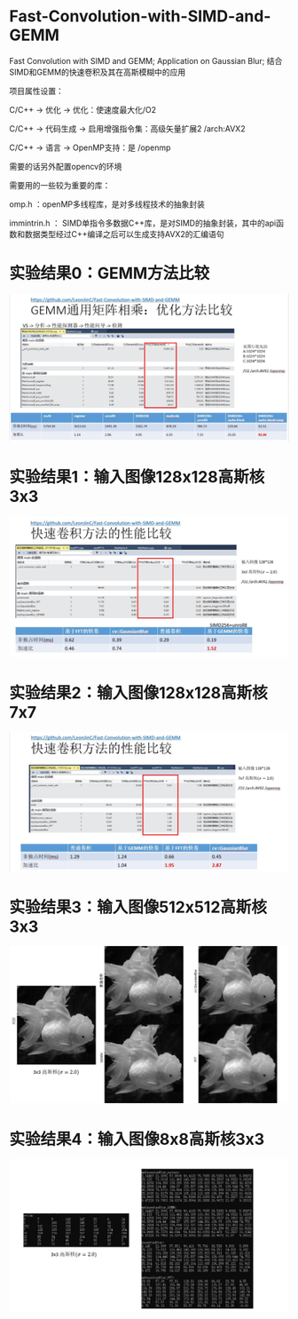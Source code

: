 # Fast-Convolution-with-SIMD-and-GEMM
Fast Convolution with SIMD and GEMM; 
Application on Gaussian Blur;
结合SIMD和GEMM的快速卷积及其在高斯模糊中的应用

项目属性设置：

C/C++ -> 优化 -> 优化：使速度最大化/O2

C/C++ -> 代码生成 -> 启用增强指令集：高级矢量扩展2 /arch:AVX2

C/C++ -> 语言 -> OpenMP支持：是 /openmp

需要的话另外配置opencv的环境

需要用的一些较为重要的库：

omp.h ：openMP多线程库，是对多线程技术的抽象封装

immintrin.h ： SIMD单指令多数据C++库，是对SIMD的抽象封装，其中的api函数和数据类型经过C++编译之后可以生成支持AVX2的汇编语句


# 实验结果0：GEMM方法比较
![实验结果0](https://github.com/LeonJinC/Fast-Convolution-with-SIMD-and-GEMM/blob/main/RESULTS0GEMM.jpg)

# 实验结果1：输入图像128x128高斯核3x3
![实验结果1](https://github.com/LeonJinC/Fast-Convolution-with-SIMD-and-GEMM/blob/main/RESULTS1Fast_Convolution3.jpg)

# 实验结果2：输入图像128x128高斯核7x7
![实验结果2](https://github.com/LeonJinC/Fast-Convolution-with-SIMD-and-GEMM/blob/main/RESULTS2Fast_Convolution7.jpg)

# 实验结果3：输入图像512x512高斯核3x3
![实验结果3](https://github.com/LeonJinC/Fast-Convolution-with-SIMD-and-GEMM/blob/main/RESULTS3Image.jpg)

# 实验结果4：输入图像8x8高斯核3x3
![实验结果4](https://github.com/LeonJinC/Fast-Convolution-with-SIMD-and-GEMM/blob/main/RESULTS4Matrix.jpg)



